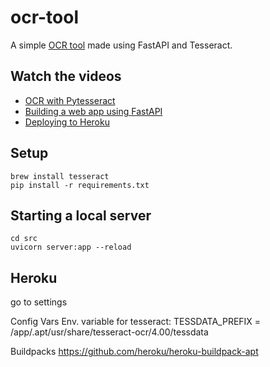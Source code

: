 # ocr-tool
A simple [OCR tool](https://fastapi-ocr-1.herokuapp.com) made using FastAPI and Tesseract.

## Watch the videos
- [OCR with Pytesseract](https://www.youtube.com/watch?v=L7nGuOCP8GI)
- [Building a web app using FastAPI](https://youtu.be/JC5q22g3yQM)
- [Deploying to Heroku](https://www.youtube.com/watch?v=Lghw-Uuk86Q)

## Setup
```
brew install tesseract
pip install -r requirements.txt
```

## Starting a local server
```
cd src
uvicorn server:app --reload
```

## Heroku 
go to settings

Config Vars
Env. variable for tesseract:
TESSDATA_PREFIX = /app/.apt/usr/share/tesseract-ocr/4.00/tessdata

Buildpacks 
https://github.com/heroku/heroku-buildpack-apt
